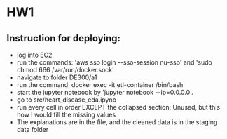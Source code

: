 # HW1

## Instruction for deploying:

   - log into EC2
   - run the commands: 'aws sso login --sso-session nu-sso' and 'sudo chmod 666 /var/run/docker.sock' 
   - navigate to folder DE300/a1
   - run the command: docker exec -it etl-container /bin/bash
   - start the jupyter notebook by 'jupyter notebook --ip=0.0.0.0'.
   - go to src/heart_disease_eda.ipynb
   - run every cell in order EXCEPT the collapsed section: Unused, but this how I would fill the missing values
   - The explanations are in the file, and the cleaned data is in the staging data folder
